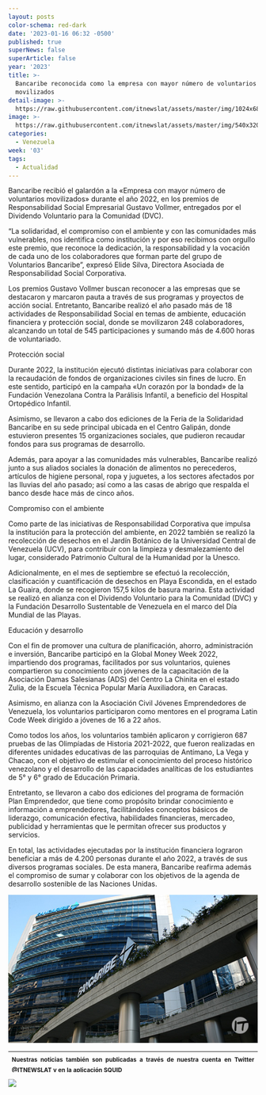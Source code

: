 ```yaml
---
layout: posts
color-schema: red-dark
date: '2023-01-16 06:32 -0500'
published: true
superNews: false
superArticle: false
year: '2023'
title: >-
  Bancaribe reconocida como la empresa con mayor número de voluntarios
  movilizados
detail-image: >-
  https://raw.githubusercontent.com/itnewslat/assets/master/img/1024x680/Bancaribe-g.jpg
image: >-
  https://raw.githubusercontent.com/itnewslat/assets/master/img/540x320/Bancaribe-p.jpg
categories:
  - Venezuela
week: '03'
tags:
  - Actualidad
---
```

Bancaribe recibió el galardón a la «Empresa con mayor número de voluntarios movilizados» durante el año 2022, en los premios de Responsabilidad Social Empresarial Gustavo Vollmer, entregados por el Dividendo Voluntario para la Comunidad (DVC).

“La solidaridad, el compromiso con el ambiente y con las comunidades más vulnerables, nos identifica como institución y por eso recibimos con orgullo este premio, que reconoce la dedicación, la responsabilidad y la vocación de cada uno de los colaboradores que forman parte del grupo de Voluntarios Bancaribe”, expresó Elide Silva, Directora Asociada de Responsabilidad Social Corporativa.

Los premios Gustavo Vollmer buscan reconocer a las empresas que se destacaron y marcaron pauta a través de sus programas y proyectos de acción social. Entretanto, Bancaribe realizó el año pasado más de 18 actividades de Responsabilidad Social en temas de ambiente, educación financiera y protección social, donde se movilizaron 248 colaboradores, alcanzando un total de 545 participaciones y sumando más de 4.600 horas de voluntariado.

Protección social

Durante 2022, la institución ejecutó distintas iniciativas para colaborar con la recaudación de fondos de organizaciones civiles sin fines de lucro. En este sentido, participó en la campaña «Un corazón por la bondad» de la Fundación Venezolana Contra la Parálisis Infantil, a beneficio del Hospital Ortopédico Infantil.

Asimismo, se llevaron a cabo dos ediciones de la Feria de la Solidaridad Bancaribe en su sede principal ubicada en el Centro Galipán, donde estuvieron presentes 15 organizaciones sociales, que pudieron recaudar fondos para sus programas de desarrollo.

Además, para apoyar a las comunidades más vulnerables, Bancaribe realizó junto a sus aliados sociales la donación de alimentos no perecederos, artículos de higiene personal, ropa y juguetes, a los sectores afectados por las lluvias del año pasado; así como a las casas de abrigo que respalda el banco desde hace más de cinco años.  

Compromiso con el ambiente

Como parte de las iniciativas de Responsabilidad Corporativa que impulsa la institución para la protección del ambiente, en 2022 también se realizó la recolección de desechos en el Jardín Botánico de la Universidad Central de Venezuela (UCV), para contribuir con la limpieza y desmalezamiento del lugar, considerado Patrimonio Cultural de la Humanidad por la Unesco.

Adicionalmente, en el mes de septiembre se efectuó la recolección, clasificación y cuantificación de desechos en Playa Escondida, en el estado La Guaira, donde se recogieron 157,5 kilos de basura marina. Esta actividad se realizó en alianza con el Dividendo Voluntario para la Comunidad (DVC) y la Fundación Desarrollo Sustentable de Venezuela en el marco del Día Mundial de las Playas.

Educación y desarrollo

Con el fin de promover una cultura de planificación, ahorro, administración e inversión, Bancaribe participó en la Global Money Week 2022, impartiendo dos programas, facilitados por sus voluntarios, quienes compartieron su conocimiento con jóvenes de la capacitación de la Asociación Damas Salesianas (ADS) del Centro La Chinita en el estado Zulia, de la Escuela Técnica Popular María Auxiliadora, en Caracas.

Asimismo, en alianza con la Asociación Civil Jóvenes Emprendedores de Venezuela, los voluntarios participaron como mentores en el programa Latin Code Week dirigido a jóvenes de 16 a 22 años.

Como todos los años, los voluntarios también aplicaron y corrigieron 687 pruebas de las Olimpíadas de Historia 2021-2022, que fueron realizadas en diferentes unidades educativas de las parroquias de Antímano, La Vega y Chacao, con el objetivo de estimular el conocimiento del proceso histórico venezolano y el desarrollo de las capacidades analíticas de los estudiantes de 5° y 6° grado de Educación Primaria.

Entretanto, se llevaron a cabo dos ediciones del programa de formación Plan Emprendedor, que tiene como propósito brindar conocimiento e información a emprendedores, facilitándoles conceptos básicos de liderazgo, comunicación efectiva, habilidades financieras, mercadeo, publicidad y herramientas que le permitan ofrecer sus productos y servicios.

En total, las actividades ejecutadas por la institución financiera lograron beneficiar a más de 4.200 personas durante el año 2022, a través de sus diversos programas sociales. De esta manera, Bancaribe reafirma además el compromiso de sumar y colaborar con los objetivos de la agenda de desarrollo sostenible de las Naciones Unidas.

![](https://raw.githubusercontent.com/itnewslat/assets/master/img/540x320/Bancaribe-p.jpg)

<table style="height: 42px;" width="569">
<tbody>
<tr>
<td style="text-align: justify;"><sub><strong>Nuestras noticias también son publicadas a través de nuestra cuenta en Twitter <a href="https://twitter.com/itnewslat?lang=es">@ITNEWSLAT</a> y en la aplicación <a href="https://squidapp.co/en/">SQUID</a></strong></sub></td>
</tr>
</tbody>
</table>

<img src="https://tracker.metricool.com/c3po.jpg?hash=56f88a41e39ab42c063cc51676587a04"/>